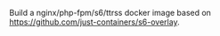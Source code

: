 Build a nginx/php-fpm/s6/ttrss docker image based on https://github.com/just-containers/s6-overlay.
